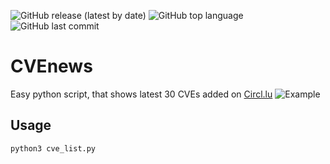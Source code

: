 ![GitHub release (latest by date)](https://img.shields.io/github/v/release/cyb3rd3s/CVEnews?style=for-the-badge) ![GitHub top language](https://img.shields.io/github/languages/top/cyb3rd3s/CVEnews?style=for-the-badge) ![GitHub last commit](https://img.shields.io/github/last-commit/cyb3rd3s/CVEnews?style=for-the-badge)
# CVEnews
Easy python script, that shows latest 30 CVEs added on [Circl.lu](https://cve.circl.lu/)
![Example](https://github.com/cyb3rd3s/cyb3rd3s/blob/main/cvelist.png)
## Usage
```
python3 cve_list.py
```
